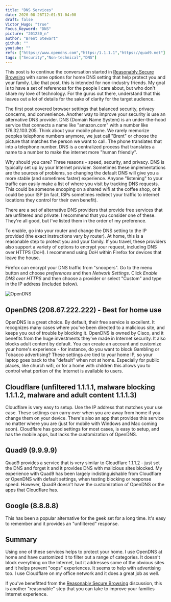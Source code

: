 ```yaml
---
title: "DNS Services"
date: 2020-08-26T12:01:51-04:00
draft: false
Victor_Hugo: "true"
Focus_Keyword: "DNS"
picture: "201230_n"
author: "Brent Stewart"
github: ""
youtube: ""
refs: ["https://www.opendns.com","https:/1.1.1.1","https://quad9.net"]
tags: ["Security","Non-technical","DNS"]
---
```

This post is to continue the conversation started in [Reasonably Secure Browsing](/posts/200805_reasonablysecurebrowsing) with some options for home DNS setting that help protect you and your family.  Like that post, this is intended for non-industry friends.  My goal is to have a set of references for the people I care about, but who don't share my love of technology.  For the gurus out there, understand that this leaves out a lot of details for the sake of clarity for the target audience.

The first post covered browser settings that balanced security, privacy concerns, and convenience.  Another way to improve your security is use an alternative DNS provider.  DNS (Domain Name System) is an under-the-hood service that connects a name like "amazon.com" with a number like 176.32.103.205.  Think about your mobile phone.  We rarely memorize peoples telephone numbers anymore, we just call "Brent" or choose the picture that matches the person we want to call.  The phone translates that into a telephone number.  DNS is a centralized process that translates a name to a number to make the internet more "human friendly".

Why should you care?  Three reasons - speed, security, and privacy.  DNS is typically set up by your Internet provider.  Sometimes these implementations are the sources of problems, so changing the default DNS will give you a more stable (and sometimes faster) experience.  Anyone "listening" to your traffic can easily make a list of where you visit by tracking DNS requests.  This could be someone snooping on a shared wifi at the coffee shop, or it could be your ISP (in fact, ISPs sometimes redirect your traffic to internet locations they control for their own benefit).

There are a set of alternative DNS providers that provide free services that are unfiltered and private.  I recommend that you consider one of these.  They're all good, but I've listed them in the order of my preference.

To enable, go into your router and change the DNS setting to the IP provided (the exact instructions vary by router).  At home, this is a reasonable step to protect you and your family.  If you travel, these providers also support a variety of options to encrypt your request, including DNS over HTTPS (DoH).  I recommend using DoH within Firefox for devices that leave the house.

Firefox can encrypt your DNS traffic from "snoopers".  Go to the menu button and choose _preferences_ and then _Network Settings_.  Click _Enable DNS over HTTPS_ and then choose a provider or select "Custom" and type in the IP address (included below).

![OpenDNS](https://d15ni2z53ptwz9.cloudfront.net/opendns-www/img/logo-opendns.png#floatright)
## OpenDNS (208.67.222.222) - Best for home use
OpenDNS is a great choice.  By default, their free service is excellent.  It recognizes many cases where you've been directed to a malicious site, and keeps you out of trouble by blocking it.  OpenDNS is owned by Cisco, and it benefits from the huge investments they've made in Internet security.  It also blocks adult content by default.  You can create an account and customize your home's experience - for instance, do you want to block Gambling or Tobacco advertising?  These settings are tied to your home IP, so your laptop goes back to the "default" when not at home.  Especially for public places, like church wifi, or for a home with children this allows you to control what portion of the Internet is available to users.

## Cloudflare (unfiltered 1.1.1.1, malware blocking 1.1.1.2, malware and adult content 1.1.1.3)
Cloudflare is very easy to setup.  Use the IP address that matches your use case.  These settings can carry over when you are away from home if you change them on your device.  There's also an app that provides this service no matter where you are (just for mobile with Windows and Mac coming soon).  Cloudflare has good settings for most cases, is easy to setup, and has the mobile apps, but lacks the customization of OpenDNS.

## Quad9 (9.9.9.9)
Quad9 provides a service that is very similar to Cloudflare 1.1.1.2 - just set the DNS and forget it and it provides DNS with malicious sites blocked.  My experience with Quad9 has been largely indistinguishable from Cloudflare or OpenDNS with default settings, when testing blocking or response speed.  However, Quad9 doesn't have the customization of OpenDNS or the apps that Cloudflare has.

## Google (8.8.8.8)
This has been a popular alternative for the geek set for a long time.  It's easy to remember and it provides an "unfiltered" response.

## Summary
Using one of these services helps to protect your home.  I use OpenDNS at home and have customized it to filter out a range of categories.  It doesn't block everything on the Internet, but it addresses some of the obvious sites and it helps prevent "oops" experiences.  It seems to help with advertising too.  I use Cloudflare on my office network and it does a great job as well.

If you've benefitted from the [Reasonably Secure Browsing](/posts/200805_reasonablysecurebrowsing) discussion, this is another "reasonable" step that you can take to improve your families Internet experience.